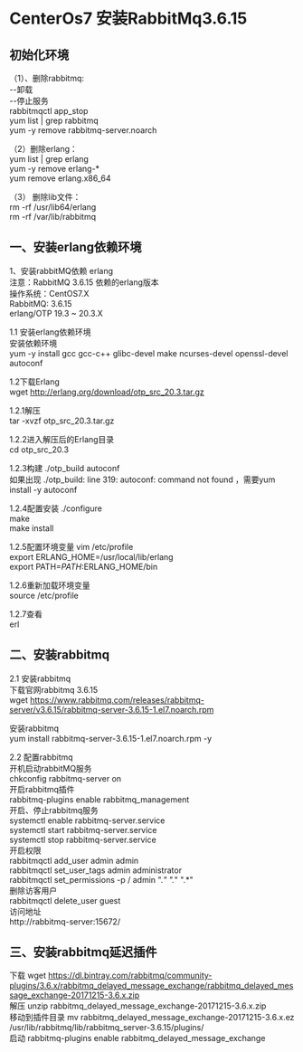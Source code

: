 # CenterOs7 安装RabbitMq3.6.15
## 初始化环境
（1）、删除rabbitmq:  
--卸载  
--停止服务  
rabbitmqctl app_stop  
yum list | grep rabbitmq  
yum -y remove rabbitmq-server.noarch  

（2）删除erlang：  
yum list | grep erlang  
yum -y remove erlang-*  
yum remove erlang.x86_64  

（3） 删除lib文件：  
rm -rf /usr/lib64/erlang   
rm -rf /var/lib/rabbitmq  


## 一、安装erlang依赖环境  
1、安装rabbitMQ依赖 erlang  
注意：RabbitMQ 3.6.15 依赖的erlang版本  
操作系统：CentOS7.X  
RabbitMQ: 3.6.15  
erlang/OTP 19.3 ~ 20.3.X  

1.1 安装erlang依赖环境  
安装依赖环境  
yum -y install gcc gcc-c++ glibc-devel make ncurses-devel openssl-devel autoconf  

1.2下载Erlang  
wget http://erlang.org/download/otp_src_20.3.tar.gz  

1.2.1解压  
tar -xvzf otp_src_20.3.tar.gz  

1.2.2进入解压后的Erlang目录  
cd otp_src_20.3  

1.2.3构建
./otp_build autoconf  
如果出现 ./otp_build: line 319: autoconf: command not found ，需要yum install -y autoconf  

1.2.4配置安装
./configure  
make  
make install  

1.2.5配置环境变量
vim /etc/profile  
export ERLANG_HOME=/usr/local/lib/erlang  
export PATH=$PATH:$ERLANG_HOME/bin  

1.2.6重新加载环境变量  
source /etc/profile  

1.2.7查看  
erl  

## 二、安装rabbitmq
2.1 安装rabbitmq    
下载官网rabbitmq 3.6.15  
wget https://www.rabbitmq.com/releases/rabbitmq-server/v3.6.15/rabbitmq-server-3.6.15-1.el7.noarch.rpm  

安装rabbitmq  
yum install rabbitmq-server-3.6.15-1.el7.noarch.rpm  -y  

2.2 配置rabbitmq  
开机启动rabbitMQ服务  
chkconfig rabbitmq-server on  
开启rabbitmq插件  
rabbitmq-plugins enable rabbitmq_management  
开启、停止rabbitmq服务  
systemctl enable rabbitmq-server.service  
systemctl start rabbitmq-server.service  
systemctl stop rabbitmq-server.service  
开启权限  
rabbitmqctl add_user admin admin  
rabbitmqctl set_user_tags admin administrator  
rabbitmqctl set_permissions -p / admin ".*" ".*" ".*"  
删除访客用户  
rabbitmqctl delete_user guest  
访问地址  
http://rabbitmq-server:15672/  

## 三、安装rabbitmq延迟插件
下载 wget https://dl.bintray.com/rabbitmq/community-plugins/3.6.x/rabbitmq_delayed_message_exchange/rabbitmq_delayed_message_exchange-20171215-3.6.x.zip  
解压 unzip rabbitmq_delayed_message_exchange-20171215-3.6.x.zip  
移动到插件目录  mv rabbitmq_delayed_message_exchange-20171215-3.6.x.ez /usr/lib/rabbitmq/lib/rabbitmq_server-3.6.15/plugins/  
启动 rabbitmq-plugins enable rabbitmq_delayed_message_exchange  


